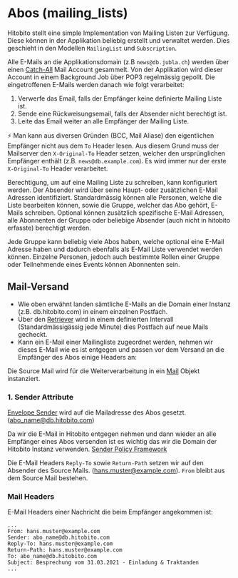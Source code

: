 # Abos (mailing_lists)

Hitobito stellt eine simple Implementation von Mailing Listen zur Verfügung.
Diese können in der Applikation beliebig erstellt und verwaltet werden. Dies
geschieht in den Modellen `MailingList` und `Subscription`.

Alle E-Mails an die Applikationsdomain (z.B `news@db.jubla.ch`) werden über
einen [Catch-All](https://de.wikipedia.org/wiki/Catch-All) Mail Account gesammelt. Von der Applikation wird dieser Account
in einem Background Job über POP3 regelmässig gepollt. Die eingetroffenen
E-Mails werden danach wie folgt verarbeitet:

1. Verwerfe das Email, falls der Empfänger keine definierte Mailing Liste ist.
2. Sende eine Rückweisungsemail, falls der Absender nicht berechtigt ist.
3. Leite das Email weiter an alle Empfänger der Mailing Liste.

⚡ Man kann aus diversen Gründen (BCC, Mail Aliase) den eigentlichen Empfänger
nicht aus dem `To` Header lesen. Aus diesem Grund muss der Mailserver den
`X-Original-To` Header setzen, welcher den ursprünglichen Empfänger enthält
(z.B. `news@db.example.com`). Es wird immer nur der erste `X-Original-To` Header
verarbeitet.

Berechtigung, um auf eine Mailing Liste zu schreiben, kann konfiguriert werden.
Der Absender wird über seine Haupt- oder zusätzlichen E-Mail Adressen
identifiziert. Standardmässig können alle Personen, welche die Liste bearbeiten
können, sowie die Gruppe, welcher das Abo gehört, E-Mails schreiben. Optional
können zusätzlich spezifische E-Mail Adressen, alle Abonnenten der Gruppe oder
beliebige Absender (auch nicht in hitobito erfasste) berechtigt werden.

Jede Gruppe kann beliebig viele Abos haben, welche optional eine E-Mail Adresse
haben und dadurch ebenfalls als E-Mail Liste verwendet werden können. Einzelne
Personen, jedoch auch bestimmte Rollen einer Gruppe oder Teilnehmende eines
Events können Abonnenten sein.

## Mail-Versand

* Wie oben erwähnt landen sämtliche E-Mails an die Domain einer Instanz (z.B. db.hitobito.com) in einem einzelnen Postfach. 
* Über den [Retriever](https://github.com/hitobito/hitobito/blob/master/app/domain/mailing_lists/bulk_mail/retriever.rb) wird in einem definierten Intervall (Standardmässigässig jede Minute) dies Postfach auf neue Mails gecheckt. 
* Kann ein E-Mail einer Mailingliste zugeordnet werden, nehmen wir dieses E-Mail wie es ist entgegen und passen vor dem Versand an die Empfänger des Abos einige Headers an:

Die Source Mail wird für die Weiterverarbeitung in ein [Mail](https://rubygems.org/gems/mail) Objekt instanziert.

### 1. Sender Attribute

[Envelope Sender](https://de.wikipedia.org/wiki/Envelope_Sender) wird auf die Mailadresse des Abos gesetzt. (abo_name@db.hitobito.com)

Da wir die E-Mail in Hitobito entgegen nehmen und dann wieder an alle Empfänger eines Abos versenden ist es wichtig das wir die Domain der Hitobito Instanz verwenden. [Sender Policy Framework](https://de.wikipedia.org/wiki/Sender_Policy_Framework)

Die E-Mail Headers `Reply-To` sowie `Return-Path` setzen wir auf den Absender des Source Mails. (hans.muster@example.com). `From` bleibt aus dem Source Mail bestehen.

### Mail Headers

E-Mail Headers einer Nachricht die beim Empfänger angekommen ist:

```
...
From: hans.muster@example.com
Sender: abo_name@db.hitobito.com
Reply-To: hans.muster@example.com
Return-Path: hans.muster@example.com
To: abo_name@db.hitobito.com
Subject: Besprechung vom 31.03.2021 - Einladung & Traktanden
...
```
